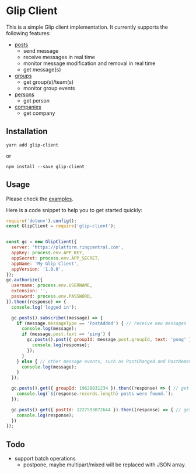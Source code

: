 # Glip Client

This is a simple Glip client implementation. It currently supports the following features:

- [posts](examples/posts.js)
    - send message
    - receive messages in real time
    - monitor message modification and removal in real time
    - get message(s)
- [groups](examples/groups.js)
    - get group(s)/team(s)
    - monitor group events
- [persons](examples/persons.js)
    - get person
- [companies](examples/companies.js)
    - get company


## Installation

```
yarn add glip-client
```

or

```
npm install --save glip-client
```


## Usage

Please check the [examples](examples).

Here is a code snippet to help you to get started quickly:

```javascript
require('dotenv').config();
const GlipClient = require('glip-client');


const gc = new GlipClient({
  server: 'https://platform.ringcentral.com',
  appKey: process.env.APP_KEY,
  appSecret: process.env.APP_SECRET,
  appName: 'My Glip Client',
  appVersion: '1.0.0',
});
gc.authorize({
  username: process.env.USERNAME,
  extension: '',
  password: process.env.PASSWORD,
}).then((response) => {
  console.log('logged in');

  gc.posts().subscribe((message) => {
    if (message.messageType == 'PostAdded') { // receive new messages
      console.log(message);
      if (message.post.text == 'ping') {
        gc.posts().post({ groupId: message.post.groupId, text: 'pong' }).then((response) => { // send message
          console.log(response);
        });
      }
    } else { // other message events, such as PostChanged and PostRemoved
      console.log(message);
    }
  });

  gc.posts().get({ groupId: 19620831234 }).then((response) => { // get messages by group id
    console.log(`${response.records.length} posts were found.`);
  });

  gc.posts().get({ postId: 1227593072644 }).then((response) => { // get message by id
    console.log(response);
  })
});
```


## Todo

- support batch operations
    - postpone, maybe multipart/mixed will be replaced with JSON array.
